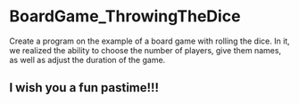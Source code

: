 # BoardGame_ThrowingTheDice

Create a program on the example of a board game with rolling the dice.
In it, we realized the ability to choose the number of players, give them names, as well as adjust the duration of the game.
## I wish you a fun pastime!!!
